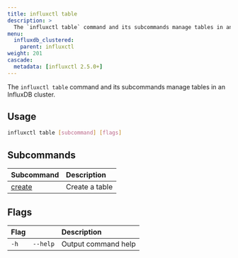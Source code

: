 ```yaml
---
title: influxctl table
description: >
  The `influxctl table` command and its subcommands manage tables in an InfluxDB cluster.
menu:
  influxdb_clustered:
    parent: influxctl
weight: 201
cascade:
  metadata: [influxctl 2.5.0+]
---
```


The `influxctl table` command and its subcommands manage tables in an InfluxDB cluster.

## Usage

```sh
influxctl table [subcommand] [flags]
```

## Subcommands

| Subcommand                                                          | Description    |
| :------------------------------------------------------------------ | :------------- |
| [create](/influxdb/clustered/reference/cli/influxctl/table/create/) | Create a table |

## Flags

| Flag |          | Description         |
| :--- | :------- | :------------------ |
| `-h` | `--help` | Output command help |
